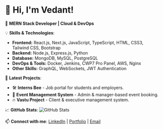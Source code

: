 # 👋 Hi, I'm Vedant!

🚀 **MERN Stack Developer | Cloud & DevOps**

💡 **Skills & Technologies**:
- **Frontend:** React.js, Next.js, JavaScript, TypeScript, HTML, CSS3, Tailwind CSS, Bootstrap
- **Backend:** Node.js, Express.js, Python
- **Database:** MongoDB, MySQL, PostgreSQL
- **DevOps & Tools:** Docker, Jenkins, CWP7 Pro Panel, AWS, Nginx
- **Other Skills:** GraphQL, WebSockets, JWT Authentication

📌 **Latest Projects**:
- 🛠 **Interns Bee** - Job portal for students and employers.
- 🎉 **Event Management System** - Admin & manager-based event booking.
- 🔥 **Vastu Project** - Client & executive management system.

📈 **GitHub Stats**:
![GitHub Stats](https://github-readme-stats.vercel.app/api?username=Vedant123&show_icons=true&theme=dark)

📫 **Connect with me**:
[LinkedIn](https://www.linkedin.com/in/vedant-rajankar/) | [Portfolio](https://vedant-port-folio.vercel.app) | [Email](vedant.0370@gmail.com)
